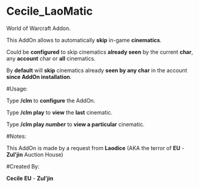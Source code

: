# Cecile_LaoMatic
World of Warcraft Addon.

This AddOn allows to automatically **skip** in-game **cinematics**.

Could be **configured** to skip cinematics **already seen** by the current **char**, any **account** char or **all** cinematics.

By **default** will **skip** cinematics already **seen by any char** in the account **since AddOn installation**.


#Usage:

Type **/clm** to **configure** the AddOn.

Type **/clm play** to **view** the **last** cinematic.

Type **/clm play _number_** to **view a particular** cinematic.


#Notes:

This AddOn is made by a request from **Laodice** (AKA the terror of **EU** - **Zul'jin** Auction House)

#Created By:

**Cecile** **EU** - **Zul'jin**
